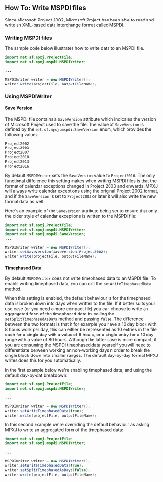 ## How To: Write MSPDI files
Since Microsoft Project 2002, Microsoft Project has been able to 
read and write an XML-based data interchange format called MSPDI.

### Writing MSPDI files
The sample code below illustrates how to write data to an MSPDI file.

```java
import net.sf.mpxj.ProjectFile;
import net.sf.mpxj.mspdi.MSPDIWriter;

...

MSPDIWriter writer = new MSPDIWriter();
writer.write(projectFile, outputFileName);
```


### Using MSPDIWriter

#### Save Version
The MSPDI file contains a `SaveVersion` attribute which indicates the version of Microsoft Project used to
save the file. The value of `SaveVersion` is defined by the `net.sf.mpxj.mspdi.SaveVersion` enum, 
which provides the following values:

```java
Project2002
Project2003
Project2007
Project2010
Project2013
Project2016
```

By default `MSPDIWriter` sets the `SaveVersion` value to `Project2016`.
The only functional difference this setting makes when writing MSPDI files is that the format of calendar
exceptions changed in Project 2003 and onwards. MPXJ will always write calendar exceptions using the original
Project 2002 format, and if the `SaveVersion` is set to `Project2003` or later it will also write the 
new format data as well.

Here's an example of the `SaveVersion` attribute being set to ensure that only the older style of calendar
exceptions is written to the MSPDI file:
 
```java
import net.sf.mpxj.ProjectFile;
import net.sf.mpxj.mspdi.MSPDIWriter;
import net.sf.mpxj.mspdi.SaveVersion;
...

MSPDIWriter writer = new MSPDIWriter();
writer.setSaveVersion(SaveVersion.Project2002);
writer.write(projectFile, outputFileName);
```

#### Timephased Data
By default `MSPDIWriter` does not write timephased data to an MSPDI file. To enable writing
timephased data, you can call the `setWriteTimephasedData` method.

When this setting is enabled, the default
behaviour is for the timephased data is broken down into days when written to the file. If it better suits your
use case (or you need a more compact file) you can choose to write an aggregated form of the timephased data by
calling the `setSplitTimephasedAsDays` method and passing `false`. The difference between the two formats is
that if for example you have a 10 day block with 8 hours work per day, this can either be represented as 10 entries in the file
each for a single day with a value of 8 hours, or a single entry for a 10 day range with a value of 80 hours. Although
the latter case is more compact, if you are consuming the MSPDI timephased data yourself you will need to differentiate
between working an non-working days n order to break the single block down into smaller ranges. The default day-by-day format
MPXJ writes does this for you automatically.

In the first example below we're enabling timephased data, and using the default day-by-dat breakdown:

```java
import net.sf.mpxj.ProjectFile;
import net.sf.mpxj.mspdi.MSPDIWriter;

...

MSPDIWriter writer = new MSPDIWriter();
writer.setWriteTimephasedData(true);
writer.write(projectFile, outputFileName);
```

In this second example we're overriding the default behaviour as asking MPXJ to write
an aggregated form of the timephased data: 

```java
import net.sf.mpxj.ProjectFile;
import net.sf.mpxj.mspdi.MSPDIWriter;

...

MSPDIWriter writer = new MSPDIWriter();
writer.setWriteTimephasedData(true);
writer.setSplitTimephasedAsDays(false);
writer.write(projectFile, outputFileName);
```
